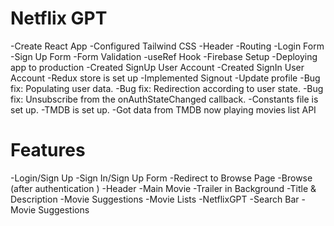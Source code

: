 # Netflix GPT
-Create React App
-Configured Tailwind CSS
-Header
-Routing
-Login Form
-Sign Up Form
-Form Validation
-useRef Hook
-Firebase Setup
-Deploying app to production
-Created SignUp User Account
-Created SignIn User Account
-Redux store is set up
-Implemented Signout
-Update profile
-Bug fix: Populating user data.
-Bug fix: Redirection according to user state.
-Bug fix: Unsubscribe from the onAuthStateChanged callback.
-Constants file is set up.
-TMDB is set up.
-Got data from TMDB now playing movies list API
# Features
-Login/Sign Up
  -Sign In/Sign Up Form
  -Redirect to Browse Page
-Browse (after authentication )
  -Header
  -Main Movie
    -Trailer in Background
    -Title & Description
    -Movie Suggestions
      -Movie Lists
-NetflixGPT
  -Search Bar
  -Movie Suggestions
